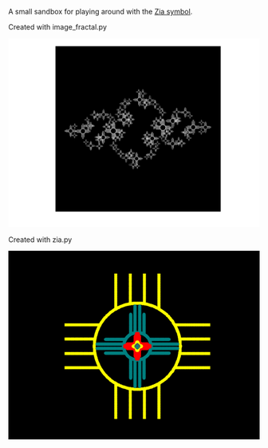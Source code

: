 A small sandbox for playing around with the [Zia symbol](https://en.wikipedia.org/wiki/Zia_people#Zia_symbol).

Created with image_fractal.py
<p align="center">
<img src="/imgs/juliaziafract.png?raw=true">
</p>

Created with zia.py
<p align="center">
<img src="/imgs/infzia.gif">
</p>
